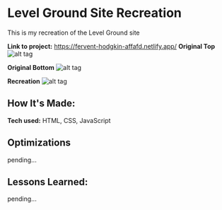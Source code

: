 # Level Ground Site Recreation
This is my recreation of the Level Ground site

**Link to project:** https://fervent-hodgkin-affafd.netlify.app/
**Original Top**
![alt tag](https://i.imgur.com/eNnx3yZ.jpeg)

**Original Bottom**
![alt tag](https://i.imgur.com/fF0Kr36.png)

**Recreation**
![alt tag](https://i.imgur.com/OgZ9W21.jpg)

## How It's Made:

**Tech used:** HTML, CSS, JavaScript


## Optimizations

pending...

## Lessons Learned:

pending...
